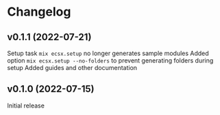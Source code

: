 # Changelog

## v0.1.1 (2022-07-21)

Setup task `mix ecsx.setup` no longer generates sample modules
Added option `mix ecsx.setup --no-folders` to prevent generating folders during setup
Added guides and other documentation

## v0.1.0 (2022-07-15)

Initial release

